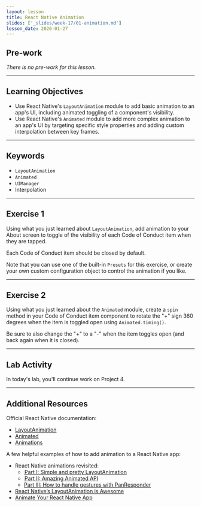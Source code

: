 ```yaml
---
layout: lesson
title: React Native Animation
slides: ['_slides/week-17/01-animation.md']
lesson_date: 2020-01-27
---
```


## Pre-work

_There is no pre-work for this lesson._

---

## Learning Objectives

- Use React Native's `LayoutAnimation` module to add basic animation to an app's UI, including animated toggling of a component's visibility.
- Use React Native's `Animated` module to add more complex animation to an app's UI by targeting specific style properties and adding custom interpolation between key frames.

---

## Keywords

- `LayoutAnimation`
- `Animated`
- `UIManager`
- Interpolation

---

## Exercise 1

Using what you just learned about `LayoutAnimation`, add animation to your About screen to toggle of the visibility of each Code of Conduct item when they are tapped.

Each Code of Conduct item should be closed by default.

Note that you can use one of the built-in `Presets` for this exercise, or create your own custom configuration object to control the animation if you like.

---

## Exercise 2

Using what you just learned about the `Animated` module, create a `spin` method in your Code of Conduct item component to rotate the "+" sign 360 degrees when the item is toggled open using `Animated.timing()`.

Be sure to also change the "+" to a "-" when the item toggles open (and back again when it is closed).

---

## Lab Activity

In today's lab, you'll continue work on Project 4.

---

## Additional Resources

Official React Native documentation:

- [LayoutAnimation](https://facebook.github.io/react-native/docs/layoutanimation.html)
- [Animated](https://facebook.github.io/react-native/docs/animated.html)
- [Animations](https://facebook.github.io/react-native/docs/animations.html)

A few helpful examples of how to add animation to a React Native app:

- React Native animations revisited:
  - [ Part I: Simple and pretty LayoutAnimation](https://blog.callstack.io/react-native-animations-revisited-part-i-783143d4884#.z360di9va)
  - [ Part II: Amazing Animated API](https://blog.callstack.io/react-native-animations-revisited-part-ii-8314a97162b0#.z6mmo24o8)
  - [Part III: How to handle gestures with PanResponder](https://blog.callstack.io/react-native-animations-revisited-part-iii-41ed43d1ce2e#.dzx6snym1)
- [React Native’s LayoutAnimation is Awesome](https://medium.com/@Jpoliachik/react-native-s-layoutanimation-is-awesome-4a4d317afd3e#.cbt1y3a1w)
- [Animate Your React Native App](https://code.tutsplus.com/tutorials/working-with-animations-in-react-native--cms-27328)

